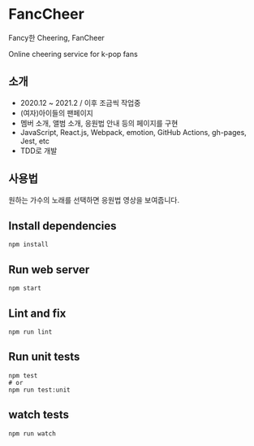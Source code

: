 # FancCheer

Fancy한 Cheering, FanCheer

Online cheering service for k-pop fans

## 소개

* 2020.12 ~ 2021.2 / 이후 조금씩 작업중
* (여자)아이들의 팬페이지
* 멤버 소개, 앨범 소개, 응원법 안내 등의 페이지를 구현
* JavaScript, React.js, Webpack, emotion, GitHub Actions, gh-pages, Jest, etc
* TDD로 개발

## 사용법

원하는 가수의 노래를 선택하면 응원법 영상을 보여줍니다. 

## Install dependencies
```
npm install
```

## Run web server
```
npm start
```

## Lint and fix
```
npm run lint
```

## Run unit tests
```
npm test
# or
npm run test:unit
```

## watch tests
```
npm run watch
```
